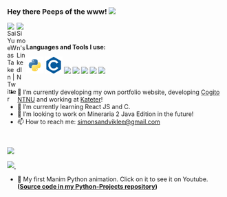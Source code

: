 ### Hey there Peeps of the www! <img src="https://media.giphy.com/media/hvRJCLFzcasrR4ia7z/giphy.gif" width="25px">

<a href="https://twitter.com/sandvikleedev">
  <img align="left" alt="SaiYueWasTaken | Twitter" width="22px" src="https://upload.wikimedia.org/wikipedia/commons/thumb/e/e4/Twitter_2012_logo.svg/2048px-Twitter_2012_logo.svg.png" />
</a>
<a href="https://www.linkedin.com/in/simon-sandvik-lee-2b620722b/">
  <img align="left" alt="Simon's LinkedIN" width="22px" src="https://upload.wikimedia.org/wikipedia/commons/thumb/8/81/LinkedIn_icon.svg/2048px-LinkedIn_icon.svg.png" />
</a>

<br />
<br />

**Languages and Tools I use:**  

<code><img height="40" src="https://raw.githubusercontent.com/github/explore/80688e429a7d4ef2fca1e82350fe8e3517d3494d/topics/python/python.png"></code>
<code><img height="40" src="https://raw.githubusercontent.com/devicons/devicon/2ae2a900d2f041da66e950e4d48052658d850630/icons/c/c-plain.svg"></code>
<code><img height="40" src="https://cdn4.iconfinder.com/data/icons/logos-and-brands/512/181_Java_logo_logos-512.png"></code>
<code><img height="40" src="https://git-scm.com/images/logos/downloads/Git-Icon-1788C.png"></code>
<code><img height="40" src="https://upload.wikimedia.org/wikipedia/commons/thumb/6/61/HTML5_logo_and_wordmark.svg/512px-HTML5_logo_and_wordmark.svg.png"></code>
<code><img height="40" src="https://cdn.345tool.com/public/logos/css-formatter-logo.png"></code>
<code><img height="40" src="https://upload.wikimedia.org/wikipedia/commons/6/6a/JavaScript-logo.png"></code>
<br />
<br />

- 🔭 I’m currently developing my own portfolio website, developing [Cogito NTNU](https://www.cogito-ntnu.no/) and working at [Kateter](https://www.kateter.no/)!
- 🌱 I’m currently learning React JS and C.
- 👯 I’m looking to work on Mineraria 2 Java Edition in the future!
- 📫 How to reach me: simonsandviklee@gmail.com

<br />

[![](https://media.discordapp.net/attachments/531234521488556035/940214641349505044/ezgif.com-gif-maker.gif)](https://www.youtube.com/watch?v=u7RsPwJnFnA)
<a href="https://github.com/sandviklee#gh-dark-mode-only"></img>
  <div>
    <img height="160em" src="https://github-readme-stats.vercel.app/api?username=sandviklee&show_icons=true&border_color=414868&theme=tokyonight"/>&nbsp;
  </div>
</a>

- 💬 My first Manim Python animation. Click on it to see it on Youtube. **([Source code in my Python-Projects repository](https://github.com/SaiYueWasTaken/Python-Projects/blob/main/Manim/Project.py))**


